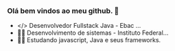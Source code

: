 ### Olá bem vindos ao meu github. 👋


- </> Desenvolvedor Fullstack Java - Ebac ...
- 🧑‍💻 Desenvolvimento de sistemas - Instituto Federal...
  <!-- 📚 Salesforce Developer ... -->
-  🙋‍♂️ Estudando javascript, Java e seus frameworks.





